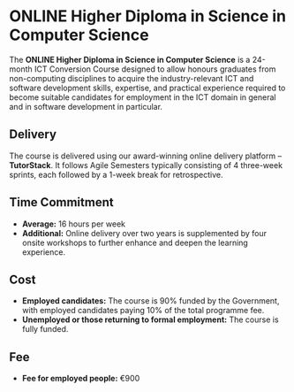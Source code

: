 # ONLINE Higher Diploma in Science in Computer Science

The **ONLINE Higher Diploma in Science in Computer Science** is a 24-month ICT Conversion Course designed to allow honours graduates from non-computing disciplines to acquire the industry-relevant ICT and software development skills, expertise, and practical experience required to become suitable candidates for employment in the ICT domain in general and in software development in particular.

## Delivery

The course is delivered using our award-winning online delivery platform – **TutorStack**. It follows Agile Semesters typically consisting of 4 three-week sprints, each followed by a 1-week break for retrospective.

## Time Commitment

- **Average:** 16 hours per week
- **Additional:** Online delivery over two years is supplemented by four onsite workshops to further enhance and deepen the learning experience.

## Cost

- **Employed candidates:** The course is 90% funded by the Government, with employed candidates paying 10% of the total programme fee.
- **Unemployed or those returning to formal employment:** The course is fully funded.

## Fee

- **Fee for employed people:** €900
